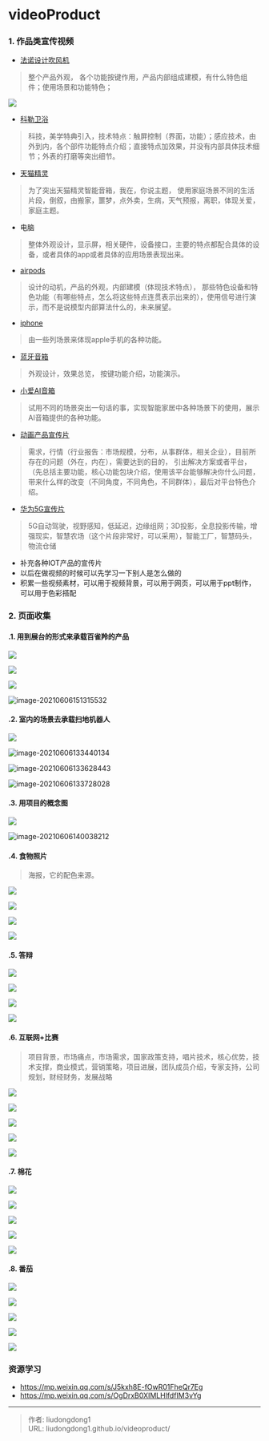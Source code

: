 # videoProduct


### 1. 作品类宣传视频

- [法诺设计吹风机](https://www.bilibili.com/video/BV1fJ41167MN?from=search&seid=10361940488967858279)

> 整个产品外观， 各个功能按键作用，产品内部组成建模，有什么特色组件；使用场景和功能特色；

![](https://gitee.com/github-25970295/blogpictureV2/raw/master/image-20210428221345015.png)

- [科勒卫浴](https://www.bilibili.com/video/BV1RW41147io?from=search&seid=10361940488967858279)

> 科技，美学特典引入，技术特点：触屏控制（界面，功能）；感应技术，由外到内，各个部件功能特点介绍；直接特点加效果，并没有内部具体技术细节；外表的打磨等突出细节。

- [天猫精灵](https://www.bilibili.com/video/BV1D4411j7ST?from=search&seid=10361940488967858279)

> 为了突出天猫精灵智能音箱，我在，你说主题， 使用家庭场景不同的生活片段，倒叙，由搬家，噩梦，点外卖，生病，天气预报，离职，体现关爱，家庭主题。

- 电脑

> 整体外观设计，显示屏，相关硬件，设备接口，主要的特点都配合具体的设备，或者具体的app或者具体的应用场景表现出来。

- [airpods](https://www.bilibili.com/video/BV17s411Y7Ae?from=search&seid=10361940488967858279)

> 设计的动机，产品的外观，内部建模（体现技术特点）， 那些特色设备和特色功能（有哪些特点，怎么将这些特点连贯表示出来的），使用信号进行演示，而不是说模型内部算法什么的，未来展望。

- [iphone](https://www.bilibili.com/video/BV17s411Y7Ae?p=3&spm_id_from=pageDriver)

> 由一些列场景来体现apple手机的各种功能。

- [蓝牙音箱](https://www.bilibili.com/video/BV134411s7um?from=search&seid=10361940488967858279)

> 外观设计，效果总览， 按键功能介绍，功能演示。

- [小爱AI音箱](https://www.bilibili.com/video/BV1ct411D7FG?from=search&seid=18314670191908377573)

> 试用不同的场景突出一句话的事，实现智能家居中各种场景下的使用，展示AI音箱提供的各种功能。

- [动画产品宣传片](https://www.bilibili.com/video/BV1X7411P7kE?from=search&seid=10361940488967858279)

> 需求，行情（行业报告：市场规模，分布，从事群体，相关企业），目前所存在的问题（外在，内在），需要达到的目的， 引出解决方案或者平台，（先总括主要功能，核心功能包块介绍，使用该平台能够解决你什么问题，带来什么样的改变（不同角度，不同角色，不同群体），最后对平台特色介绍。

- [华为5G宣传片](https://www.bilibili.com/video/BV1w4411s7UP/?spm_id_from=333.788.recommend_more_video.-1)

> 5G自动驾驶，视野感知，低延迟，边缘组网；3D投影，全息投影传输，增强现实，智慧农场（这个片段非常好，可以采用），智能工厂，智慧码头，物流仓储

- 补充各种IOT产品的宣传片
- 以后在做视频的时候可以先学习一下别人是怎么做的
- 积累一些视频素材，可以用于视频背景，可以用于网页，可以用于ppt制作，可以用于色彩搭配

### 2. 页面收集

#### .1. 用到**展台的形式**来承载百雀羚的产品

![](https://gitee.com/github-25970295/blogpictureV2/raw/master/image-20210606151100695.png)

![](https://gitee.com/github-25970295/blogpictureV2/raw/master/image-20210606151201320.png)

![](https://gitee.com/github-25970295/blogpictureV2/raw/master/image-20210606133038106.png)

![image-20210606151315532](https://gitee.com/github-25970295/blogpictureV2/raw/master/image-20210606151315532.png)

#### .2. **室内的场景**去承载扫地机器人

![](https://gitee.com/github-25970295/blogpictureV2/raw/master/image-20210606133236575.png)

![image-20210606133440134](https://gitee.com/github-25970295/blogpictureV2/raw/master/image-20210606133440134.png)

![image-20210606133628443](https://gitee.com/github-25970295/blogpictureV2/raw/master/image-20210606133628443.png)

![image-20210606133728028](https://gitee.com/github-25970295/blogpictureV2/raw/master/image-20210606133728028.png)

#### .3. 用项目的概念图

![](https://gitee.com/github-25970295/blogpictureV2/raw/master/image-20210606135847878.png)

![image-20210606140038212](https://gitee.com/github-25970295/blogpictureV2/raw/master/image-20210606140038212.png)

#### .4. 食物照片

> 海报，它的配色来源。

![](https://gitee.com/github-25970295/blogpictureV2/raw/master/image-20210606144532090.png)

![](https://gitee.com/github-25970295/blogpictureV2/raw/master/image-20210606144710630.png)

![](https://gitee.com/github-25970295/blogpictureV2/raw/master/image-20210606144845490.png)

![](https://gitee.com/github-25970295/blogpictureV2/raw/master/image-20210606145005904.png)

#### .5. 答辩

![](https://gitee.com/github-25970295/blogpictureV2/raw/master/image-20210606152227497.png)

![](https://gitee.com/github-25970295/blogpictureV2/raw/master/image-20210606152406567.png)

![](https://gitee.com/github-25970295/blogpictureV2/raw/master/image-20210606152455686.png)

![](https://gitee.com/github-25970295/blogpictureV2/raw/master/image-20210606152530832.png)

#### .6. 互联网+比赛

> 项目背景，市场痛点，市场需求，国家政策支持，唱片技术，核心优势，技术支撑，商业模式，营销策略，项目进展，团队成员介绍，专家支持，公司规划，财经财务，发展战略

![](https://gitee.com/github-25970295/blogpictureV2/raw/master/image-20210606153235189.png)

![](https://gitee.com/github-25970295/blogpictureV2/raw/master/image-20210606153555628.png)

![](https://gitee.com/github-25970295/blogpictureV2/raw/master/image-20210606153637466.png)

![](https://gitee.com/github-25970295/blogpictureV2/raw/master/image-20210606153705963.png)

![](https://gitee.com/github-25970295/blogpictureV2/raw/master/image-20210606153742192.png)

#### .7. 棉花

![](https://gitee.com/github-25970295/blogpictureV2/raw/master/image-20210606155018075.png)

![](https://gitee.com/github-25970295/blogpictureV2/raw/master/image-20210606155029744.png)

![](https://gitee.com/github-25970295/blogpictureV2/raw/master/image-20210606155156076.png)

![](https://gitee.com/github-25970295/blogpictureV2/raw/master/image-20210606155231550.png)

![](https://gitee.com/github-25970295/blogpictureV2/raw/master/image-20210606155317085.png)

#### .8. 番茄

![](https://gitee.com/github-25970295/blogpictureV2/raw/master/image-20210606155523531.png)

![](https://gitee.com/github-25970295/blogpictureV2/raw/master/image-20210606155543818.png)

![](https://gitee.com/github-25970295/blogpictureV2/raw/master/image-20210606155613743.png)

![](https://gitee.com/github-25970295/blogpictureV2/raw/master/image-20210606155652123.png)

![](https://gitee.com/github-25970295/blogpictureV2/raw/master/image-20210606155719732.png)

### 资源学习

- https://mp.weixin.qq.com/s/J5kxh8E-fOwR01FheQr7Eg
- https://mp.weixin.qq.com/s/OgDrxB0XIMLHlfdfIM3vYg

---

> 作者: liudongdong1  
> URL: liudongdong1.github.io/videoproduct/  

